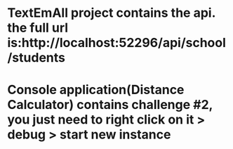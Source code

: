 # TextEmAll project contains the api. the full url is:http://localhost:52296/api/school/students
# Console application(Distance Calculator) contains challenge #2, you just need to right click on it > debug > start new instance
